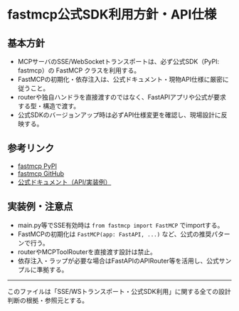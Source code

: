 # fastmcp公式SDK利用方針・API仕様

## 基本方針
- MCPサーバのSSE/WebSocketトランスポートは、必ず公式SDK（PyPI: fastmcp）の FastMCP クラスを利用する。
- FastMCPの初期化・依存注入は、公式ドキュメント・現物API仕様に厳密に従うこと。
- routerや独自ハンドラを直接渡すのではなく、FastAPIアプリや公式が要求する型・構造で渡す。
- 公式SDKのバージョンアップ時は必ずAPI仕様変更を確認し、現場設計に反映する。

## 参考リンク
- [fastmcp PyPI](https://pypi.org/project/fastmcp/)
- [fastmcp GitHub](https://github.com/fastmcp/fastmcp)
- [公式ドキュメント（API/実装例）](https://github.com/fastmcp/fastmcp#usage)

## 実装例・注意点
- main.py等でSSE有効時は `from fastmcp import FastMCP` でimportする。
- FastMCPの初期化は `FastMCP(app: FastAPI, ...)` など、公式の推奨パターンで行う。
- routerやMCPToolRouterを直接渡す設計は禁止。
- 依存注入・ラップが必要な場合はFastAPIのAPIRouter等を活用し、公式サンプルに準拠する。

---

このファイルは「SSE/WSトランスポート・公式SDK利用」に関する全ての設計判断の根拠・参照元とする。
